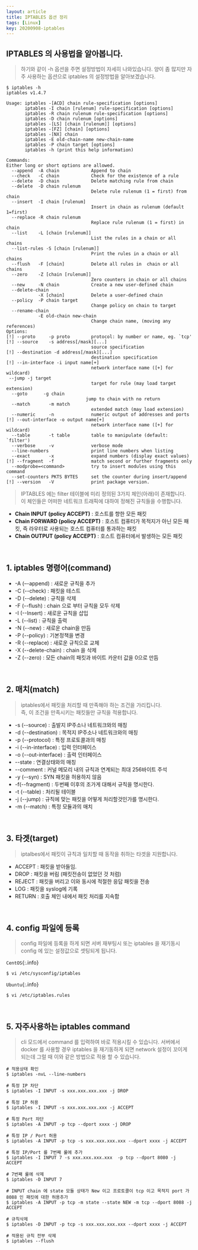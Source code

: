 ```yaml
---
layout: article
title: IPTABLES 옵션 정리
tags: [Linux]
key: 20200908-iptables
---
```


## IPTABLES 의 사용법을 알아봅니다.

> 하기와 같이 -h 옵션을 주면 설정방법이 자세히 나와있습니다.
> 양이 좀 많지만 자주 사용하는 옵션으로 iptables 의 설정방법을 알아보겠습니다.

```
$ iptables -h
iptables v1.4.7

Usage: iptables -[ACD] chain rule-specification [options]
       iptables -I chain [rulenum] rule-specification [options]
       iptables -R chain rulenum rule-specification [options]
       iptables -D chain rulenum [options]
       iptables -[LS] [chain [rulenum]] [options]
       iptables -[FZ] [chain] [options]
       iptables -[NX] chain
       iptables -E old-chain-name new-chain-name
       iptables -P chain target [options]
       iptables -h (print this help information)

Commands:
Either long or short options are allowed.
  --append  -A chain            Append to chain
  --check   -C chain            Check for the existence of a rule
  --delete  -D chain            Delete matching rule from chain
  --delete  -D chain rulenum
                                Delete rule rulenum (1 = first) from chain
  --insert  -I chain [rulenum]
                                Insert in chain as rulenum (default 1=first)
  --replace -R chain rulenum
                                Replace rule rulenum (1 = first) in chain
  --list    -L [chain [rulenum]]
                                List the rules in a chain or all chains
  --list-rules -S [chain [rulenum]]
                                Print the rules in a chain or all chains
  --flush   -F [chain]          Delete all rules in  chain or all chains
  --zero    -Z [chain [rulenum]]
                                Zero counters in chain or all chains
  --new     -N chain            Create a new user-defined chain
  --delete-chain
            -X [chain]          Delete a user-defined chain
  --policy  -P chain target
                                Change policy on chain to target
  --rename-chain
            -E old-chain new-chain
                                Change chain name, (moving any references)
Options:
[!] --proto     -p proto        protocol: by number or name, eg. `tcp'
[!] --source    -s address[/mask][...]
                                source specification
[!] --destination -d address[/mask][...]
                                destination specification
[!] --in-interface -i input name[+]
                                network interface name ([+] for wildcard)
 --jump -j target
                                target for rule (may load target extension)
  --goto      -g chain
                              jump to chain with no return
  --match       -m match
                                extended match (may load extension)
  --numeric     -n              numeric output of addresses and ports
[!] --out-interface -o output name[+]
                                network interface name ([+] for wildcard)
  --table       -t table        table to manipulate (default: `filter')
  --verbose     -v              verbose mode
  --line-numbers                print line numbers when listing
  --exact       -x              expand numbers (display exact values)
[!] --fragment  -f              match second or further fragments only
  --modprobe=<command>          try to insert modules using this command
  --set-counters PKTS BYTES     set the counter during insert/append
[!] --version   -V              print package version.
```

> IPTABLES 에는 filter 테이블에 미리 정의된 3가지 체인(아래)이 존재합니다.  
> 이 체인들은 어떠한 네트워크 트래픽에 대하여 정해진 규칙들을 수행합니다.

- **Chain INPUT (policy ACCEPT)**  : 호스트를 향한 모든 패킷
- **Chain FORWARD (policy ACCEPT)** : 호스트 컴퓨터가 목적지가 아닌 모든 패킷, 즉 라우터로 사용되는 호스트 컴퓨터를 통과하는 패킷
- **Chain OUTPUT (policy ACCEPT)** : 호스트 컴퓨터에서 발생하는 모든 패킷

<br>

## 1. iptables 명령어(command)

- -A (–-append) : 새로운 규칙을 추가
- -C (--check) : 패킷을 테스트
- -D (--delete) : 규칙을 삭제
- -F (--flush) : chain 으로 부터 규칙을 모두 삭제
- -I (--Insert) : 새로운 규칙을 삽입
- -L (--list) : 규칙을 출력
- -N (--new) : 새로운 chain을 만듬
- -P (--policy) : 기본정책을 변경
- -R (--replace) : 새로운 규칙으로 교체
- -X (--delete-chain) : chain 을 삭제
- -Z (--zero) : 모든 chain의 패킷과 바이트 카운터 값을 0으로 만듬

<br>

## 2. 매치(match)

> iptables에서 패킷을 처리할 때 만족해야 하는 조건을 가리킵니다.  
> 즉, 이 조건을 만족시키는 패킷들만 규칙을 적용합니다.

- -s (--source) : 출발지 IP주소나 네트워크와의 매칭
- -d (--destination) : 목적지 IP주소나 네트워크와의 매칭
- -p (--protocol) : 특정 프로토콜과의 매칭
- -i (--in-interface) : 입력 인터페이스
- -o (--out-interface) : 출력 인터페이스
- --state : 연결상태와의 매칭
- --comment : 커널 메모리 내의 규칙과 연계되는 최대 256바이트 주석
- -y (--syn) : SYN 패킷을 허용하지 않음
- -f(--fragment) : 두번째 이후의 조가게 대해서 규칙을 명시한다.
- -t (--table) : 처리될 테이블
- -j (--jump) : 규칙에 맞는 패킷을 어떻게 처리할것인가를 명시한다.
- -m (--match) : 특정 모듈과의 매치

<br>

## 3. 타겟(target)

> iptalbes에서 패킷이 규칙과 일치할 때 동작을 취하는 타겟을 지원합니다.

- ACCEPT : 패킷을 받아들임.
- DROP : 패킷을 버림 (패킷전송이 없었던 것 처럼)
- REJECT : 패킷을 버리고 이와 동시에 적절한 응답 패킷을 전송
- LOG : 패킷을 syslog에 기록
- RETURN : 호출 체인 내에서 패킷 처리를 지속함

<br>

## 4. config 파일에 등록

> config 파일에 등록을 하게 되면 서버 재부팅시 또는 iptables 을 재기동시 config 에 있는 설정값으로 셋팅되게 됩니다.

`CentOS`{:.info}
```
$ vi /etc/sysconfig/iptables
```

`Ubuntu`{:.info}
```
$ vi /etc/iptables.rules
```
<br>

## 5. 자주사용하는 iptables command

> cli 모드에서 command 를 입력하여 바로 적용시킬 수 있습니다.
> 서버에서 docker 를 사용할 경우 iptables 을 재기동하게 되면 network 설정이 꼬이게 되는데 그럴 때 이와 같은 방법으로 적용 할 수 있습니다.


```
# 적용상태 확인
$ iptables -nvL --line-numbers
```
```
# 특정 IP 차단
$ iptables -I INPUT -s xxx.xxx.xxx.xxx -j DROP

# 특정 IP 허용
$ iptables -I INPUT -s xxx.xxx.xxx.xxx -j ACCEPT
```
```
# 특정 Port 차단
$ iptables -A INPUT -p tcp --dport xxxx -j DROP

# 특정 IP / Port 허용
$ iptables -A INPUT -p tcp -s xxx.xxx.xxx.xxx --dport xxxx -j ACCEPT
```
```
# 특정 IP/Port 를 7번째 룰에 추가
$ iptables -I INPUT 7 -s xxx.xxx.xxx.xxx  -p tcp --dport 8080 -j ACCEPT

# 7번째 룰에 삭제
$ iptables -D INPUT 7
```
```
# INPUT chain 에 state 모듈 상태가 New 이고 프로토콜이 tcp 이고 목적지 port 가 8088 인 패킷에 대한 허용추가
$ iptables -A INPUT -p tcp -m state --state NEW -m tcp --dport 8088 -j ACCEPT

# 규칙삭제
$ iptables -D INPUT -p tcp -s xxx.xxx.xxx.xxx --dport xxxx -j ACCEPT
```
```
# 적용된 규칙 전부 삭제
$ iptables --flush
```

